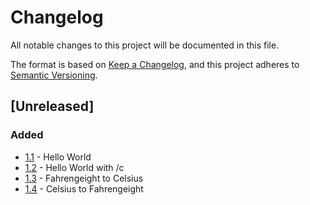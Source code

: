 # Changelog
All notable changes to this project will be documented in this file.

The format is based on [Keep a Changelog](https://keepachangelog.com/en/1.0.0/),
and this project adheres to [Semantic Versioning](https://semver.org/spec/v2.0.0.html).

## [Unreleased]
### Added
- [1.1] - Hello World
- [1.2] - Hello World with /c
- [1.3] - Fahrengeight to Celsius
- [1.4] - Celsius to Fahrengeight

[1.1]: https://github.com/ArtemNikolaev/c_programming_language/issues/1
[1.2]: https://github.com/ArtemNikolaev/c_programming_language/issues/2
[1.3]: https://github.com/ArtemNikolaev/c_programming_language/issues/3
[1.4]: https://github.com/ArtemNikolaev/c_programming_language/issues/4